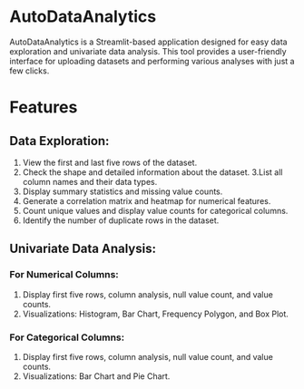 # AutoDataAnalytics
AutoDataAnalytics is a Streamlit-based application designed for easy data exploration and univariate data analysis. This tool provides a user-friendly interface for uploading datasets and performing various analyses with just a few clicks.

# Features

## Data Exploration:
1. View the first and last five rows of the dataset.
2. Check the shape and detailed information about the dataset.
3.List all column names and their data types.
4. Display summary statistics and missing value counts.
5. Generate a correlation matrix and heatmap for numerical features.
6. Count unique values and display value counts for categorical columns.
7. Identify the number of duplicate rows in the dataset.

## Univariate Data Analysis:
### For Numerical Columns:
1. Display first five rows, column analysis, null value count, and value counts.
2. Visualizations: Histogram, Bar Chart, Frequency Polygon, and Box Plot.
### For Categorical Columns:
1. Display first five rows, column analysis, null value count, and value counts.
2. Visualizations: Bar Chart and Pie Chart.
